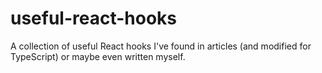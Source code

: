 # useful-react-hooks
A collection of useful React hooks I've found in articles (and modified for TypeScript) or maybe even written myself.
